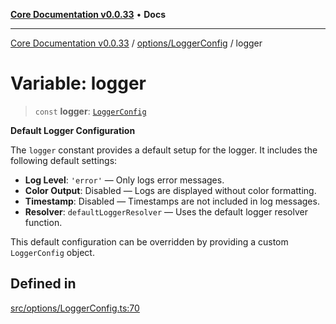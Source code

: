 [**Core Documentation v0.0.33**](../../../README.md) • **Docs**

***

[Core Documentation v0.0.33](../../../modules.md) / [options/LoggerConfig](../README.md) / logger

# Variable: logger

> `const` **logger**: [`LoggerConfig`](../interfaces/LoggerConfig.md)

**Default Logger Configuration**

The `logger` constant provides a default setup for the logger.
It includes the following default settings:

- **Log Level**: `'error'` — Only logs error messages.
- **Color Output**: Disabled — Logs are displayed without color formatting.
- **Timestamp**: Disabled — Timestamps are not included in log messages.
- **Resolver**: `defaultLoggerResolver` — Uses the default logger resolver function.

This default configuration can be overridden by providing a custom `LoggerConfig` object.

## Defined in

[src/options/LoggerConfig.ts:70](https://github.com/stonemjs/core/blob/077f74fd791b5cd8637e1ab41cbefa238af9d384/src/options/LoggerConfig.ts#L70)
